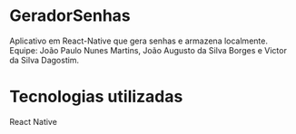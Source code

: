 # GeradorSenhas
Aplicativo em React-Native que gera senhas e armazena localmente. 
Equipe: João Paulo Nunes Martins, João Augusto da Silva Borges e Victor da Silva Dagostim.

# Tecnologias utilizadas
React Native
